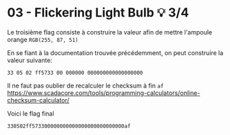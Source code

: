 # 03 - Flickering Light Bulb 💡 3/4 

Le troisième flag consiste à construire la valeur afin de mettre l'ampoule orange `RGB(255, 87, 51)`

En se fiant à la documentation trouvée précédemment, on peut construire la valeur suivante:

```
33 05 02 ff5733 00 000000 000000000000000000
```

Il ne faut pas oublier de recalculer le checksum à fin `af`
https://www.scadacore.com/tools/programming-calculators/online-checksum-calculator/


Voici le flag final
```
330502ff573300000000000000000000000000af
```
